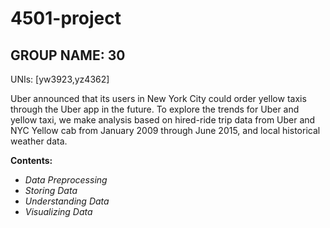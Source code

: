 # 4501-project
## GROUP NAME: 30

UNIs: [yw3923,yz4362]

Uber announced that its users in New York City could order yellow taxis through the Uber app in the future. To explore the trends for Uber and yellow taxi, we make analysis based on hired-ride trip data from Uber and NYC Yellow cab from January 2009 through June 2015, and local historical weather data.

__Contents:__
* _Data Preprocessing_
* _Storing Data_
* _Understanding Data_
* _Visualizing Data_
